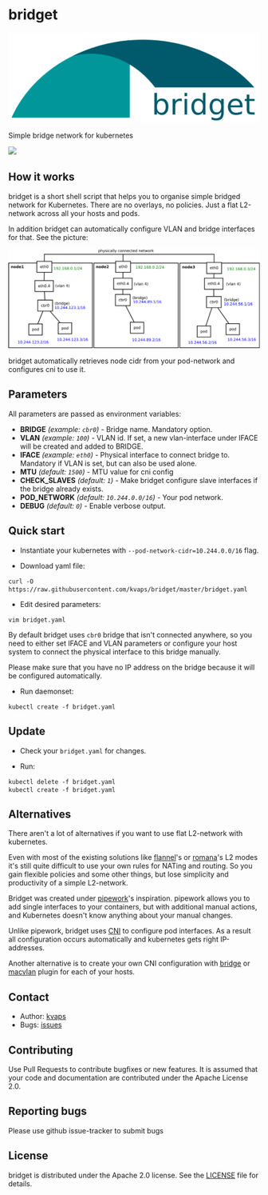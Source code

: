# bridget

![](images/logo.svg)

Simple bridge network for kubernetes

![](https://img.shields.io/docker/build/kvaps/bridget.svg)

## How it works

bridget is a short shell script that helps you to organise simple bridged network for Kubernetes.
There are no overlays, no policies. Just a flat L2-network across all your hosts and pods.

In addition bridget can automatically configure VLAN and bridge interfaces for that. See the picture:

![](images/scheme.svg)

bridget automatically retrieves node cidr from your pod-network and configures cni to use it.

## Parameters

All parameters are passed as environment variables:

 - **BRIDGE** *(example: `cbr0`)* - Bridge name. Mandatory option.
 - **VLAN** *(example: `100`)* - VLAN id. If set, a new vlan-interface under IFACE will be created and added to BRIDGE.
 - **IFACE** *(example: `eth0`)* - Physical interface to connect bridge to. Mandatory if VLAN is set, but can also be used alone.
 - **MTU** *(default: `1500`)* - MTU value for cni config
 - **CHECK_SLAVES** *(default: `1`)* - Make bridget configure slave interfaces if the bridge already exists.
 - **POD_NETWORK** *(default: `10.244.0.0/16`)* - Your pod network.
 - **DEBUG** *(default: `0`)* - Enable verbose output.

## Quick start

* Instantiate your kubernetes with `--pod-network-cidr=10.244.0.0/16` flag.

* Download yaml file:
```
curl -O https://raw.githubusercontent.com/kvaps/bridget/master/bridget.yaml
```

* Edit desired parameters:
```
vim bridget.yaml
```

By default bridget uses `cbr0` bridge that isn't connected anywhere, so you need to either set IFACE and VLAN parameters
or configure your host system to connect the physical interface to this bridge manually.

Please make sure that you have no IP address on the bridge because it will be configured automatically.

* Run daemonset:
```
kubectl create -f bridget.yaml
```

## Update

* Check your `bridget.yaml` for changes.

* Run:
```
kubectl delete -f bridget.yaml
kubectl create -f bridget.yaml
```

## Alternatives

There aren't a lot of alternatives if you want to use flat L2-network with kubernetes.

Even with most of the existing solutions like [flannel](https://github.com/coreos/flannel)'s or
[romana](https://github.com/romana/romana)'s L2 modes it's still quite difficult to use your own rules
for NATing and routing. So you gain flexible policies and some other things, but lose simplicity and
productivity of a simple L2-network.

Bridget was created under [pipework](https://github.com/kvaps/kube-pipework)'s inspiration.
pipework allows you to add single interfaces to your containers, but with additional manual actions,
and Kubernetes doesn't know anything about your manual changes.

Unlike pipework, bridget uses [CNI](https://github.com/containernetworking/cni) to configure pod interfaces.
As a result all configuration occurs automatically and kubernetes gets right IP-addresses.

Another alternative is to сreate your own CNI configuration with [bridge](https://github.com/containernetworking/plugins/tree/master/plugins/main/bridge)
or [macvlan](https://github.com/containernetworking/plugins/tree/master/plugins/main/macvlan) plugin for each of your hosts.

## Contact

* Author: [kvaps](mailto:kvapss@gmail.com)
* Bugs: [issues](https://github.com/kvaps/bridget/issues)

## Contributing

Use Pull Requests to contribute bugfixes or new features. It is assumed that your code and documentation are contributed under the Apache License 2.0.

## Reporting bugs

Please use github issue-tracker to submit bugs

## License

bridget is distributed under the Apache 2.0 license. See the [LICENSE](LICENSE) file for details.
